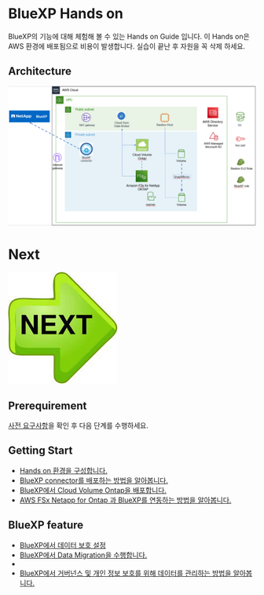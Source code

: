 # BlueXP Hands on
BlueXP의 기능에 대해 체험해 볼 수 있는 Hands on Guide 입니다.
이 Hands on은 AWS 환경에 배포됨으로 비용이 발생합니다.
실습이 끝난 후 자원을 꼭 삭제 하세요.

## Architecture
![Alt text](./Images/readme-0.png)

# Next
[![Next.png](./Images/Next.png)](../QuickStart/Readme.md)

## Prerequirement 
[사전 요구사항](../QuickStart/Lab_Pre_Requirement.md)을 확인 후 다음 단계를 수행하세요.

## Getting Start
- [Hands on 환경을 구성합니다.](../QuickStart/Readme.md)
- [BlueXP connector를 배포하는 방법을 알아봅니다.](./Create_BlueXP_Connector/Readme.md)
- [BlueXP에서 Cloud Volume Ontap을 배포합니다.](./CVO/Readme.md)
- [AWS FSx Netapp for Ontap 과 BlueXP를 연동하는 방법을 알아봅니다.](./FSxN/readme.md)

## BlueXP feature
- [BlueXP에서 데이터 보호 설정](./Data_Protection/Readme.md)
- [BlueXP에서 Data Migration을 수행합니다.](./Data_Migration/Readme.md)
- []()
- [BlueXP에서 거버넌스 및 개인 정보 보호를 위해 데이터를 관리하는 방법을 알아봅니다.]()

